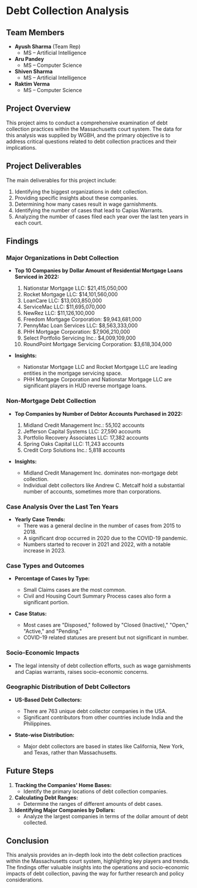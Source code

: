 # Debt Collection Analysis

## Team Members

- **Ayush Sharma** (Team Rep)
  - MS – Artificial Intelligence
- **Aru Pandey**
  - MS – Computer Science
- **Shiven Sharma**
  - MS – Artificial Intelligence
- **Raktim Verma**
  - MS – Computer Science

## Project Overview

This project aims to conduct a comprehensive examination of debt collection practices within the Massachusetts court system. The data for this analysis was supplied by WGBH, and the primary objective is to address critical questions related to debt collection practices and their implications.

## Project Deliverables

The main deliverables for this project include:

1. Identifying the biggest organizations in debt collection.
2. Providing specific insights about these companies.
3. Determining how many cases result in wage garnishments.
4. Identifying the number of cases that lead to Capias Warrants.
5. Analyzing the number of cases filed each year over the last ten years in each court.

## Findings

### Major Organizations in Debt Collection

- **Top 10 Companies by Dollar Amount of Residential Mortgage Loans Serviced in 2022:**
  1. Nationstar Mortgage LLC: $21,415,050,000
  2. Rocket Mortgage LLC: $14,101,560,000
  3. LoanCare LLC: $13,003,850,000
  4. ServiceMac LLC: $11,695,070,000
  5. NewRez LLC: $11,126,100,000
  6. Freedom Mortgage Corporation: $9,943,681,000
  7. PennyMac Loan Services LLC: $8,563,333,000
  8. PHH Mortgage Corporation: $7,906,210,000
  9. Select Portfolio Servicing Inc.: $4,009,109,000
  10. RoundPoint Mortgage Servicing Corporation: $3,618,304,000

- **Insights:**
  - Nationstar Mortgage LLC and Rocket Mortgage LLC are leading entities in the mortgage servicing space.
  - PHH Mortgage Corporation and Nationstar Mortgage LLC are significant players in HUD reverse mortgage loans.

### Non-Mortgage Debt Collection

- **Top Companies by Number of Debtor Accounts Purchased in 2022:**
  1. Midland Credit Management Inc.: 55,102 accounts
  2. Jefferson Capital Systems LLC: 27,590 accounts
  3. Portfolio Recovery Associates LLC: 17,382 accounts
  4. Spring Oaks Capital LLC: 11,243 accounts
  5. Credit Corp Solutions Inc.: 5,818 accounts

- **Insights:**
  - Midland Credit Management Inc. dominates non-mortgage debt collection.
  - Individual debt collectors like Andrew C. Metcalf hold a substantial number of accounts, sometimes more than corporations.

### Case Analysis Over the Last Ten Years

- **Yearly Case Trends:**
  - There was a general decline in the number of cases from 2015 to 2018.
  - A significant drop occurred in 2020 due to the COVID-19 pandemic.
  - Numbers started to recover in 2021 and 2022, with a notable increase in 2023.

### Case Types and Outcomes

- **Percentage of Cases by Type:**
  - Small Claims cases are the most common.
  - Civil and Housing Court Summary Process cases also form a significant portion.
  
- **Case Status:**
  - Most cases are "Disposed," followed by "Closed (Inactive)," "Open," "Active," and "Pending."
  - COVID-19 related statuses are present but not significant in number.

### Socio-Economic Impacts

- The legal intensity of debt collection efforts, such as wage garnishments and Capias warrants, raises socio-economic concerns.

### Geographic Distribution of Debt Collectors

- **US-Based Debt Collectors:**
  - There are 763 unique debt collector companies in the USA.
  - Significant contributors from other countries include India and the Philippines.
  
- **State-wise Distribution:**
  - Major debt collectors are based in states like California, New York, and Texas, rather than Massachusetts.

## Future Steps

1. **Tracking the Companies' Home Bases:** 
   - Identify the primary locations of debt collection companies.
2. **Calculating Debt Ranges:** 
   - Determine the ranges of different amounts of debt cases.
3. **Identifying Major Companies by Dollars:** 
   - Analyze the largest companies in terms of the dollar amount of debt collected.

## Conclusion

This analysis provides an in-depth look into the debt collection practices within the Massachusetts court system, highlighting key players and trends. The findings offer valuable insights into the operations and socio-economic impacts of debt collection, paving the way for further research and policy considerations.
